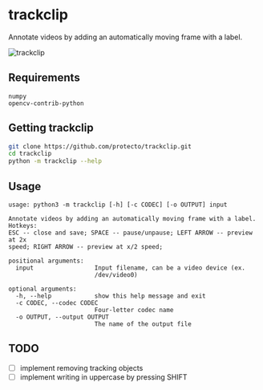 # trackclip
Annotate videos by adding an automatically moving frame with a label.

![trackclip](docs/demo.gif)

## Requirements
```text
numpy
opencv-contrib-python
```

## Getting trackclip

```bash
git clone https://github.com/protecto/trackclip.git
cd trackclip
python -m trackclip --help
```

## Usage
```text
usage: python3 -m trackclip [-h] [-c CODEC] [-o OUTPUT] input

Annotate videos by adding an automatically moving frame with a label. Hotkeys:
ESC -- close and save; SPACE -- pause/unpause; LEFT ARROW -- preview at 2x
speed; RIGHT ARROW -- preview at x/2 speed;

positional arguments:
  input                 Input filename, can be a video device (ex.
                        /dev/video0)

optional arguments:
  -h, --help            show this help message and exit
  -c CODEC, --codec CODEC
                        Four-letter codec name
  -o OUTPUT, --output OUTPUT
                        The name of the output file
```

## TODO
- [ ] implement removing tracking objects
- [ ] implement writing in uppercase by pressing SHIFT
